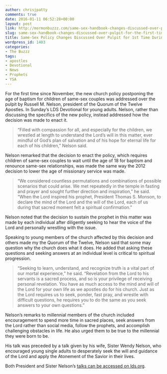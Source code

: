 ```yaml
---
author: chrisjpatty
comments: true
date: 2016-01-11 06:52:28+00:00
layout: post
link: http://mormonbuzzz.com/same-sex-handbook-changes-discussed-over-pulpit-for-the-first-time-during-ysa-devotional/
slug: same-sex-handbook-changes-discussed-over-pulpit-for-the-first-time-during-ysa-devotional
title: Same-Sex Policy Changes Discussed Over Pulpit for 1st Time During YA Devotional
wordpress_id: 1403
categories:
- The Buzzz
tags:
- apostles
- Devotional
- News
- Prophets
- YSA
---
```


For the first time since November, the new church policy postponing the age of baptism for children of same-sex couples was addressed over the pulpit by Russell M. Nelson, president of the Quorum of the Twelve Apostles. In Sunday’s LDS Devotional for young adults. Nelson, rather than discussing the specifics of the new policy, instead addressed how the decision was made to enact it.


<blockquote>

“Filled with compassion for all, and especially for the children, we wrestled at length to understand the Lord’s will in this matter, ever mindful of God’s plan of salvation and of his hope for eternal life for each of his children,” Nelson said. </blockquote>


Nelson remarked that the decision to enact the policy, which requires children of same-sex couples to wait until the age of 18 for baptism and renounce same-sex relationships, was made the same way the 2012 decision to lower the age of missionary service was made.


<blockquote>

“We considered countless permutations and combinations of possible scenarios that could arise. We met repeatedly in the temple in fasting and prayer and sought further direction and inspiration,” he said. “When the Lord inspired his prophet, President Thomas S. Monson, to declare the mind of the Lord and the will of the Lord, each of us during that sacred moment felt a spiritual confirmation.” </blockquote>


Nelson noted that the decision to sustain the prophet in this matter was made by each individual after diligently seeking to hear the voice of the Lord and personally wrestling with the issue.

Speaking to young members of the church affected by this decision and others made my the Quorum of the Twelve, Nelson said that some may question why the church does what it does. He added that asking these questions and seeking answers at an individual level is critical to spiritual progression.


<blockquote>

“Seeking to learn, understand, and recognize truth is a vital part of our mortal experience,” he said. “Revelation from the Lord to his servants is a sacred process, and so is your privilege of receiving personal revelation. You have as much access to the mind and will of the Lord for your own life as we apostles do for his church. Just as the Lord requires us to seek, ponder, fast pray, and wrestle with difficult questions, he requires you to do the same as you seek answers to your own questions.” </blockquote>


Nelson’s remarks to millennial members of the church included encouragement to spend more time in sacred places, seek answers from the Lord rather than social media, follow the prophets, and accomplish challenging obstacles in life. He also urged them to be true to the millennial they were born to be.

His talk was preceded by a talk given by his wife, Sister Wendy Nelson, who encouraged young single adults to desperately seek the will and guidance of the Lord and apply the Atonement of the Savior in their lives.

Both President and Sister Nelson’s [talks can be accessed on lds.org](https://www.lds.org/broadcasts/watch/worldwide-devotional/2016/01?lang=eng).
